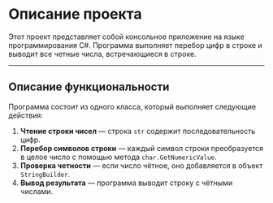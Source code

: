 # Описание проекта
Этот проект представляет собой консольное приложение на языке программирования C#. Программа выполняет перебор цифр в строке и выводит все четные числа, встречающиеся в строке.

---

## Описание функциональности

Программа состоит из одного класса, который выполняет следующие действия:

1. **Чтение строки чисел** — строка `str` содержит последовательность цифр.
2. **Перебор символов строки** — каждый символ строки преобразуется в целое число с помощью метода `char.GetNumericValue`.
3. **Проверка четности** — если число чётное, оно добавляется в объект `StringBuilder`.
4. **Вывод результата** — программа выводит строку с чётными числами.


